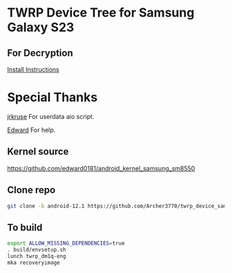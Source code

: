 # TWRP Device Tree for Samsung Galaxy S23

## For Decryption
[Install Instructions](https://xdaforums.com/t/sm-s911b-0-one-ui-6-1-userdata_aio-odin-flashable-to-remove-encryption-make-rom-rw-install-twrp-root-use-on-stock-firmware-unlocked-bootloaders.4610067/)

# Special Thanks 
[jrkruse](https://xdaforums.com/m/jrkruse.1949695/) For userdata aio script.

[Edward](https://github.com/edward0181) For help.

## Kernel source
https://github.com/edward0181/android_kernel_samsung_sm8550

## Clone repo
```bash 
git clone -b android-12.1 https://github.com/Archer3770/twrp_device_samsung_dm1q device/samsung/dm1q
```

## To build 
```bash
export ALLOW_MISSING_DEPENDENCIES=true
. build/envsetup.sh
lunch twrp_dm1q-eng
mka recoveryimage
```
